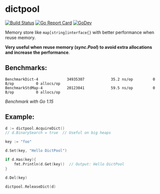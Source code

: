 # dictpool

[![Build Status](https://travis-ci.org/savsgio/dictpool.svg?branch=master)](https://travis-ci.org/savsgio/dictpool)
[![Go Report Card](https://goreportcard.com/badge/github.com/savsgio/dictpool)](https://goreportcard.com/report/github.com/savsgio/dictpool)
[![GoDev](https://img.shields.io/badge/go.dev-reference-007d9c?logo=go&logoColor=white)](https://pkg.go.dev/github.com/savsgio/dictpool)

Memory store like `map[string]interface{}` with better performance when reuse memory.

**Very useful when reuse memory (_sync.Pool_) to avoid extra allocations and increase the performance**.

## Benchmarks:

```
BenchmarkDict-4         	34935307	        35.2 ns/op	       0 B/op	       0 allocs/op
BenchmarkStdMap-4       	20123041	        59.5 ns/op	       0 B/op	       0 allocs/op
```

_Benchmark with Go 1.15_

## Example:

```go
d := dictpool.AcquireDict()
// d.BinarySearch = true  // Useful on big heaps

key := "foo"

d.Set(key, "Hello DictPool")

if d.Has(key){
    fmt.Println(d.Get(key))  // Output: Hello DictPool
}

d.Del(key)

dictpool.ReleaseDict(d)
```

